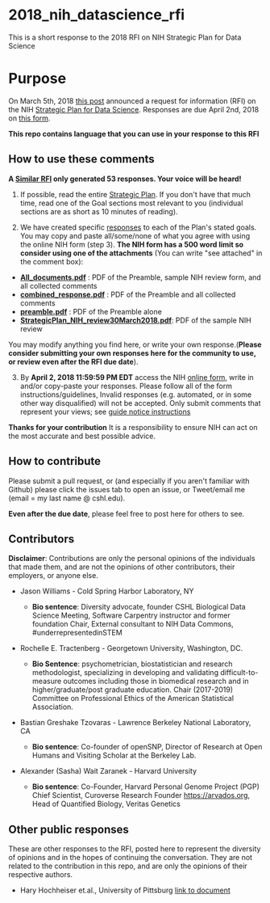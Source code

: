# 2018_nih_datascience_rfi
This is a short response to the 2018 RFI on NIH Strategic Plan for Data Science

# Purpose
On March 5th, 2018 [this post](https://nexus.od.nih.gov/all/2018/03/05/requesting-your-input-on-the-draft-nih-strategic-plan-for-data-science/) announced a request for information (RFI) on the
NIH [Strategic Plan for Data Science](https://grants.nih.gov/grants/rfi/NIH-Strategic-Plan-for-Data-Science.pdf).
Responses are due April 2nd, 2018 on [this form](https://grants.nih.gov/grants/rfi/rfi.cfm?ID=73).

**This repo contains language that you can use in your response to this RFI**

## How to use these comments

**A [Similar RFI](https://nlmdirector.nlm.nih.gov/2018/03/20/next-generation-data-science-research-challenges/) only generated 53 responses. Your voice will be heard!**

1. If possible, read the entire [Strategic Plan](https://grants.nih.gov/grants/rfi/NIH-Strategic-Plan-for-Data-Science.pdf).
If you don't have that much time, read one of the Goal sections most relevant to
you (individual sections are as short as 10 minutes of reading).

2. We have created specific [responses](./combined_response.md) to each of the
Plan's stated goals. You may copy and paste all/some/none of what you agree with
using the online NIH form (step 3).
**The NIH form has a 500 word limit so consider using one of the attachments**
(You can write "see attached" in the comment box):

- **[All_documents.pdf](./All_documents.pdf)** : PDF of the Preamble, sample NIH
  review form, and all collected comments
- **[combined_response.pdf](combined_response.pdf)** : PDF of the Preamble and all
  collected comments
- **[preamble.pdf](preamble.pdf)** : PDF of the Preamble alone
- **[StrategicPlan_NIH_review30March2018.pdf](StrategicPlan_NIH_review30March2018.pdf)**:  PDF of the sample NIH review

You may modify anything you find here, or write your own response.(**Please consider submitting your own responses here for the community to use, or review even after the
RFI due date**).

3. By **April 2, 2018 11:59:59 PM EDT** access the NIH [online form](https://grants.nih.gov/grants/rfi/rfi.cfm?ID=73), write in and/or
copy-paste your responses. Please follow all of the form instructions/guidelines,
Invalid responses (e.g. automated, or in some other way disqualified) will not
be accepted. Only submit comments that represent your
views; see [guide notice instructions](https://grants.nih.gov/grants/guide/notice-files/NOT-OD-18-134.html)



**Thanks for your contribution** It is a responsibility to ensure NIH can act
on the most accurate and best possible advice.



## How to contribute

Please submit a pull request, or (and especially if you aren't familiar with
Github) please click the issues tab to open an issue, or Tweet/email me (email =
my last name @ cshl.edu).

**Even after the due date**, please feel free to post here for others to see.

## Contributors

**Disclaimer**: Contributions are only the personal opinions of the individuals
that made them, and are not the opinions of other contributors, their employers,
or anyone else.


- Jason Williams - Cold Spring Harbor Laboratory, NY
  - **Bio sentence**: Diversity advocate, founder CSHL Biological Data Science Meeting,
    Software Carpentry instructor and former foundation Chair, External consultant to
    NIH Data Commons, #underrepresentedinSTEM

- Rochelle E. Tractenberg - Georgetown University, Washington, DC.
  - **Bio Sentence**: psychometrician, biostatistician and research methodologist, specializing
    in developing and validating difficult-to-measure outcomes including those in biomedical research and in higher/graduate/post graduate education. Chair (2017-2019) Committee on Professional Ethics of the American Statistical Association.

- Bastian Greshake Tzovaras - Lawrence Berkeley National Laboratory, CA
  - **Bio sentence**: Co-founder of openSNP, Director of Research at Open Humans and
    Visiting Scholar at the Berkeley Lab.

- Alexander (Sasha) Wait Zaranek - Harvard University
  - **Bio sentence**: Co-Founder, Harvard Personal Genome Project (PGP) Chief Scientist, Curoverse Research Founder https://arvados.org, Head of Quantified Biology, Veritas Genetics

## Other public responses

These are other responses to the RFI, posted here to represent the diversity
of opinions and in the hopes of continuing the conversation. They are not
related to the contribution in this repo, and are only the opinions of their
respective authors.

- Hary Hochheiser et.al., University of Pittsburg [link to document](https://docs.google.com/document/d/1ibfFtWu75OQelcOUj-EXLCWc1qox0xugE_bqfdVF8Kc/edit)
